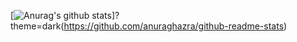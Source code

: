 [![Anurag's github stats](https://github-readme-stats.vercel.app/api?username=BrunuhVille)]?theme=dark(https://github.com/anuraghazra/github-readme-stats)
